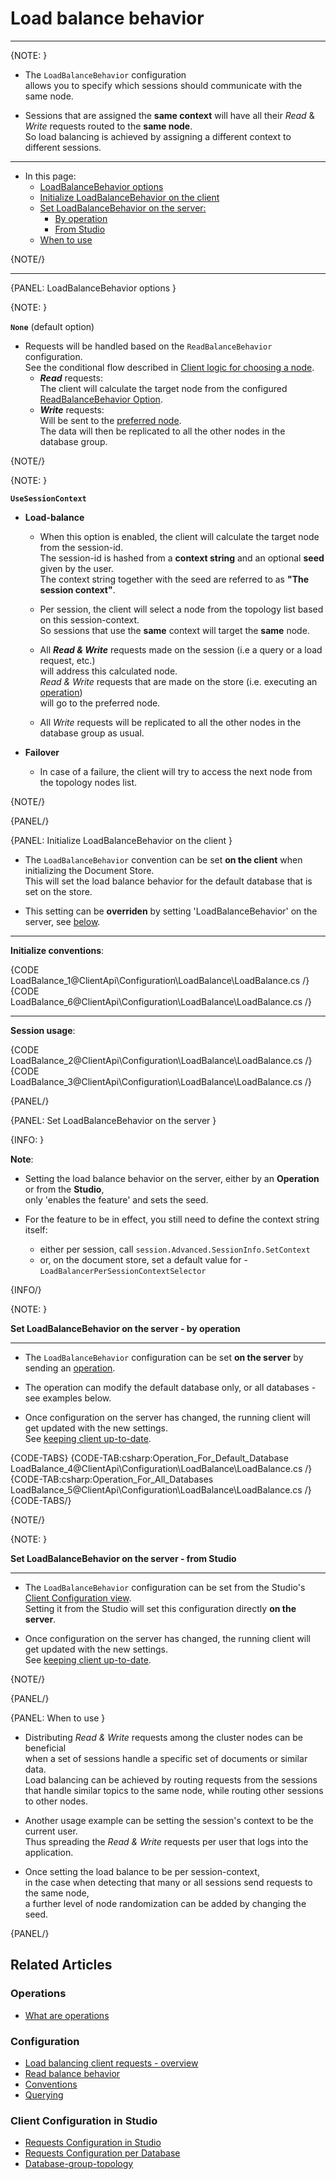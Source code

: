 # Load balance behavior

 ---

{NOTE: }

* The `LoadBalanceBehavior` configuration  
  allows you to specify which sessions should communicate with the same node.  
 
* Sessions that are assigned the __same context__ will have all their _Read_ & _Write_ requests routed to the __same node__.  
  So load balancing is achieved by assigning a different context to different sessions.  

---

* In this page:
    * [LoadBalanceBehavior options](../../../client-api/configuration/load-balance/load-balance-behavior#loadbalancebehavior-options)
    * [Initialize LoadBalanceBehavior on the client](../../../client-api/configuration/load-balance/load-balance-behavior#initialize-loadbalancebehavior-on-the-client)
    * [Set LoadBalanceBehavior on the server:](../../../client-api/configuration/load-balance/load-balance-behavior#set-loadbalancebehavior-on-the-server)
        * [By operation](../../../client-api/configuration/load-balance/load-balance-behavior#setByOperation)
        * [From Studio](../../../client-api/configuration/load-balance/load-balance-behavior#setFromStudio)
    * [When to use](../../../client-api/configuration/load-balance/load-balance-behavior#when-to-use)
     
{NOTE/}

---

{PANEL: LoadBalanceBehavior options }

{NOTE: }

__`None`__ (default option)

* Requests will be handled based on the `ReadBalanceBehavior` configuration.  
  See the conditional flow described in [Client logic for choosing a node](../../../client-api/configuration/load-balance/overview#client-logic-for-choosing-a-node).  
  * **_Read_** requests:  
    The client will calculate the target node from the configured [ReadBalanceBehavior Option](../../../client-api/configuration/load-balance/read-balance-behavior#readbalancebehavior-options).  
  * **_Write_** requests:  
    Will be sent to the [preferred node](../../../client-api/configuration/load-balance/overview#the-preferred-node).  
    The data will then be replicated to all the other nodes in the database group.
 
{NOTE/}

{NOTE: }

__`UseSessionContext`__

* __Load-balance__

  * When this option is enabled, the client will calculate the target node from the session-id.  
    The session-id is hashed from a __context string__ and an optional __seed__ given by the user.  
    The context string together with the seed are referred to as __"The session context"__.
  
  * Per session, the client will select a node from the topology list based on this session-context.  
    So sessions that use the __same__ context will target the __same__ node.
  
  * All **_Read & Write_** requests made on the session (i.e a query or a load request, etc.)  
    will address this calculated node.  
    _Read & Write_ requests that are made on the store (i.e. executing an [operation](../../../client-api/operations/what-are-operations))  
    will go to the preferred node.

  * All _Write_ requests will be replicated to all the other nodes in the database group as usual.

* __Failover__  

  * In case of a failure, the client will try to access the next node from the topology nodes list.

{NOTE/}

{PANEL/}

{PANEL: Initialize LoadBalanceBehavior on the client }

* The `LoadBalanceBehavior` convention can be set __on the client__ when initializing the Document Store.  
  This will set the load balance behavior for the default database that is set on the store.

* This setting can be __overriden__ by setting 'LoadBalanceBehavior' on the server, see [below](../../../client-api/configuration/load-balance/load-balance-behavior#set-loadbalancebehavior-on-the-server).

---

__Initialize conventions__:

{CODE LoadBalance_1@ClientApi\Configuration\LoadBalance\LoadBalance.cs /}
{CODE LoadBalance_6@ClientApi\Configuration\LoadBalance\LoadBalance.cs /}

---

__Session usage__:

{CODE LoadBalance_2@ClientApi\Configuration\LoadBalance\LoadBalance.cs /}
{CODE LoadBalance_3@ClientApi\Configuration\LoadBalance\LoadBalance.cs /}

{PANEL/}

{PANEL: Set LoadBalanceBehavior on the server }

{INFO: }

__Note__:  

* Setting the load balance behavior on the server, either by an __Operation__ or from the __Studio__,  
  only 'enables the feature' and sets the seed.

* For the feature to be in effect, you still need to define the context string itself:  
  * either per session, call `session.Advanced.SessionInfo.SetContext`  
  * or, on the document store, set a default value for - `LoadBalancerPerSessionContextSelector`  

{INFO/}

{NOTE: }

<a id="setByOperation" /> __Set LoadBalanceBehavior on the server - by operation__ 

---

* The `LoadBalanceBehavior` configuration can be set __on the server__ by sending an [operation](../../../client-api/operations/what-are-operations).

* The operation can modify the default database only, or all databases - see examples below.

* Once configuration on the server has changed, the running client will get updated with the new settings.  
  See [keeping client up-to-date](../../../client-api/configuration/load-balance/overview#keeping-the-client-topology-up-to-date).

{CODE-TABS}
{CODE-TAB:csharp:Operation_For_Default_Database LoadBalance_4@ClientApi\Configuration\LoadBalance\LoadBalance.cs /}
{CODE-TAB:csharp:Operation_For_All_Databases LoadBalance_5@ClientApi\Configuration\LoadBalance\LoadBalance.cs /}
{CODE-TABS/}

{NOTE/}

{NOTE: }

<a id="setFromStudio" /> __Set LoadBalanceBehavior on the server - from Studio__

---

* The `LoadBalanceBehavior` configuration can be set from the Studio's [Client Configuration view](../../../studio/database/settings/client-configuration-per-database).  
  Setting it from the Studio will set this configuration directly __on the server__.

* Once configuration on the server has changed, the running client will get updated with the new settings.  
  See [keeping client up-to-date](../../../client-api/configuration/load-balance/overview#keeping-the-client-topology-up-to-date).

{NOTE/}

{PANEL/}

{PANEL: When to use }

* Distributing _Read & Write_ requests among the cluster nodes can be beneficial  
  when a set of sessions handle a specific set of documents or similar data.  
  Load balancing can be achieved by routing requests from the sessions that handle similar topics to the same node, while routing other sessions to other nodes.  
 
* Another usage example can be setting the session's context to be the current user.  
  Thus spreading the _Read & Write_ requests per user that logs into the application.  

* Once setting the load balance to be per session-context,  
  in the case when detecting that many or all sessions send requests to the same node,  
  a further level of node randomization can be added by changing the seed.  

{PANEL/}

## Related Articles

### Operations

- [What are operations](../../../client-api/operations/what-are-operations)

### Configuration

- [Load balancing client requests - overview](../../../client-api/configuration/load-balance/overview)
- [Read balance behavior](../../../client-api/configuration/load-balance/read-balance-behavior)
- [Conventions](../../../client-api/configuration/conventions)
- [Querying](../../../client-api/configuration/querying)

### Client Configuration in Studio

- [Requests Configuration in Studio](../../../studio/server/client-configuration)
- [Requests Configuration per Database](../../../studio/database/settings/client-configuration-per-database)
- [Database-group-topology](../../../studio/database/settings/manage-database-group#database-group-topology---view)
